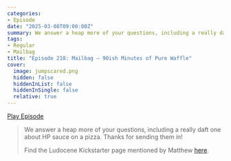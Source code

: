 ```yaml
---
categories:
- Episode
date: "2025-03-08T09:00:00Z"
summary: We answer a heap more of your questions, including a really daft one about HP sauce on a pizza.
tags:
- Regular
- Mailbag
title: "Episode 218: Mailbag – 90ish Minutes of Pure Waffle"
cover: 
  image: jumpscared.png
  hidden: false
  hiddenInList: false
  hiddenInSingle: false
  relative: true
---
```


[Play Episode](https://www.patreon.com/posts/episode-218-of-123803809)
> We answer a heap more of your questions, including a really daft one about HP sauce on a pizza. Thanks for sending them in!
>
> Find the Ludocene Kickstarter page mentioned by Matthew [here](https://www.kickstarter.com/projects/ludocene/ludocene-game-discovery-from-people-you-trust).